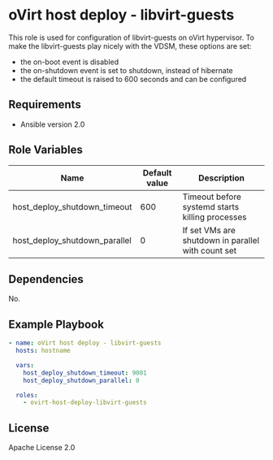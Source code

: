 oVirt host deploy - libvirt-guests
=============================

This role is used for configuration of libvirt-guests on oVirt hypervisor.
To make the libvirt-guests play nicely with the VDSM, these options are set:
 - the on-boot event is disabled
 - the on-shutdown event is set to shutdown, instead of hibernate
 - the default timeout is raised to 600 seconds and can be configured

Requirements
------------

 * Ansible version 2.0

Role Variables
--------------

| Name                          | Default value  | Description                                                       |
|-------------------------------|----------------|-------------------------------------------------------------------|
| host_deploy_shutdown_timeout  | 600            | Timeout before systemd starts killing processes                   |
| host_deploy_shutdown_parallel | 0              | If set VMs are shutdown in parallel with count set                |

Dependencies
------------

No.

Example Playbook
----------------

```yaml
- name: oVirt host deploy - libvirt-guests
  hosts: hostname

  vars:
    host_deploy_shutdown_timeout: 9001
    host_deploy_shutdown_parallel: 0

  roles:
    - ovirt-host-deploy-libvirt-guests
```

License
-------

Apache License 2.0
